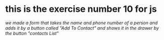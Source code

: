 # this is the exercise number 10 for js 

*we made a form that takes the name and phone number of a person and adds it by a button called "Add To Contact" and shows it in the drawer by the button "contacts List"*